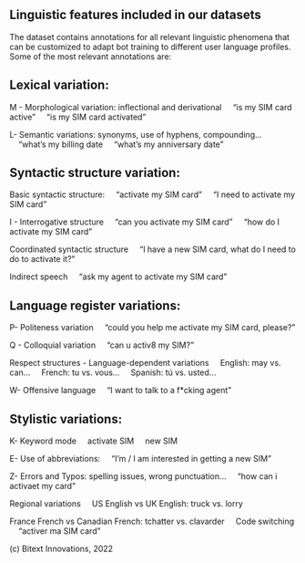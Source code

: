 Linguistic features included in our datasets
----------------------

The dataset contains annotations for all relevant linguistic phenomena that can be customized to adapt bot training to different user language profiles. Some of the most relevant annotations are:

Lexical variation:
----------------------

 M - Morphological variation: inflectional and derivational
    “is my SIM card active”
    “is my SIM card activated”

 L- Semantic variations: synonyms, use of hyphens, compounding…
    “what’s my billing date
    “what’s my anniversary date”

Syntactic structure variation:
----------------------

 Basic syntactic structure:
    “activate my SIM card”
    “I need to activate my SIM card”

 I - Interrogative structure
    “can you activate my SIM card”
    “how do I activate my SIM card”

 Coordinated syntactic structure
    “I have a new SIM card, what do I need to do to activate it?”

 Indirect speech
    “ask my agent to activate my SIM card”

Language register variations:
----------------------

 P- Politeness variation
    “could you help me activate my SIM card, please?”

 Q - Colloquial variation
    “can u activ8 my SIM?”

 Respect structures - Language-dependent variations
    English: may vs. can…
    French: tu vs. vous...
    Spanish: tú vs. usted...

 W- Offensive language
    “I want to talk to a f*cking agent”

Stylistic variations:
----------------------

 K- Keyword mode
    activate SIM
    new SIM

 E- Use of abbreviations:
    “I’m / I am interested in getting a new SIM”

 Z- Errors and Typos: spelling issues, wrong punctuation…
    “how can i activaet my card”

 Regional variations
    US English vs UK English: truck vs. lorry

 France French vs Canadian French: tchatter vs. clavarder
    Code switching
    “activer ma SIM card”

(c) Bitext Innovations, 2022
